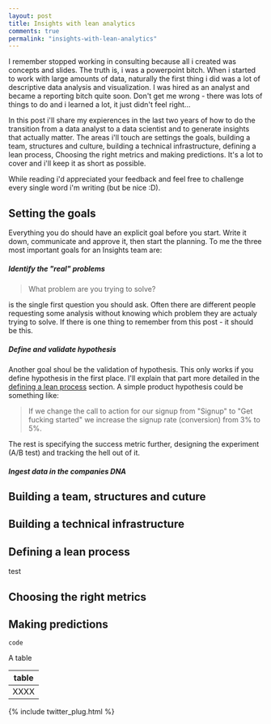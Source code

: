 ```yaml
---
layout: post
title: Insights with lean analytics
comments: true
permalink: "insights-with-lean-analytics"
---
```


I remember stopped working in consulting because all i created was concepts and slides. The truth is, i was a powerpoint bitch.
When i started to work with large amounts of data, naturally the first thing i did was a lot of descriptive data analysis and visualization. I was hired as an analyst and became a reporting bitch quite soon. Don't get me wrong - there was lots of things to do and i learned a lot, it just didn't feel right...

In this post i'll share my expierences in the last two years of how to do the transition from a data analyst to a data scientist and to generate insights that actually matter. The areas i'll touch are settings the goals, building a team, structures and culture, building a technical infrastructure, defining a lean process, Choosing the right metrics and making predictions. It's a lot to cover and i'll keep it as short as possible.

While reading i'd appreciated your feedback and feel free to challenge every single word i'm writing (but be nice :D).

## Setting the goals

Everything you do should have an explicit goal before you start. Write it down, communicate and approve it, then start the planning. To me the three most important goals for an Insights team are:

##### Identify the "real" problems

> What problem are you trying to solve?

is the single first question you should ask. Often there are different people requesting some analysis without knowing which problem they are actualy trying to solve. If there is one thing to remember from this post - it should be this.

##### Define and validate hypothesis

Another goal shoul be the validation of hypothesis. This only works if you define hypothesis in the first place. I'll explain that part more detailed in the [defining a lean process](#defining-a-lean-process) section. A simple product hypothesis could be something like:

> If we change the call to action for our signup from "Signup" to "Get fucking started" we increase the signup rate (conversion) from 3% to 5%.

The rest is specifying the success metric further, designing the experiment (A/B test) and tracking the hell out of it.

##### Ingest data in the companies DNA



## Building a team, structures and cuture

## Building a technical infrastructure

## Defining a lean process

test

## Choosing the right metrics

## Making predictions




```
code
```

A table

| table |
| --------- |
|      XXXX |

{% include twitter_plug.html %}
